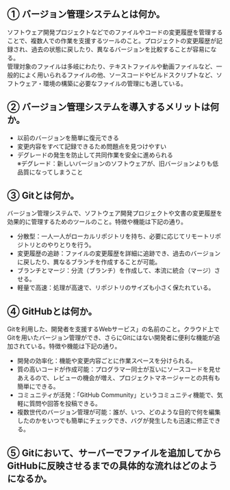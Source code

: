## ① バージョン管理システムとは何か。

ソフトウェア開発プロジェクトなどでのファイルやコードの変更履歴を管理することで、複数人での作業を支援するツールのこと。プロジェクトの変更履歴が記録され、過去の状態に戻したり、異なるバージョンを比較することが容易になる。  
管理対象のファイルは多岐にわたり、テキストファイルや動画ファイルなど、一般的によく用いられるファイルの他、ソースコードやビルドスクリプトなど、ソフトウェア・環境の構築に必要なファイルの管理にも適している。

## ② バージョン管理システムを導入するメリットは何か。

* 以前のバージョンを簡単に復元できる
* 変更内容をすべて記録できるため問題点を見つけやすい
* デグレードの発生を防止して共同作業を安全に進められる  
  ※デグレード：新しいバージョンのソフトウェアが、旧バージョンよりも低品質になってしまうこと

## ③ Gitとは何か。

バージョン管理システムで、ソフトウェア開発プロジェクトや文書の変更履歴を効果的に管理するためのツールのこと。特徴や機能は下記の通り。
* 分散型：一人一人がローカルリポジトリを持ち、必要に応じてリモートリポジトリとのやりとりを行う。
* 変更履歴の追跡：ファイルの変更履歴を詳細に追跡でき、過去のバージョンに戻したり、異なるブランチを作成することが可能。
* ブランチとマージ：分流（ブランチ）を作成して、本流に統合（マージ）させる。
* 軽量で高速：処理が高速で、リポジトリのサイズも小さく保たれている。

## ④ GitHubとは何か。

Gitを利用した、開発者を支援するWebサービス」の名前のこと。クラウド上でGitを用いたバージョン管理ができ、さらにGitにはない開発者に便利な機能が追加されている。特徴や機能は下記の通り。
* 開発の効率化：機能や変更内容ごとに作業スペースを分けられる。
* 質の高いコードが作成可能：プログラマー同士が互いにソースコードを見せあえるので、レビューの機会が増え、プロジェクトマネージャーとの共有も簡単にできる。
* コミュニティが活発：「GitHub Community」というコミュニティ機能で、気軽に質問や回答を投稿できる。
* 複数世代のバージョン管理が可能：誰が、いつ、どのような目的で何を編集したのかをいつでも簡単にチェックでき、バグが発生したも迅速に修正できる。

## ⑤ Gitにおいて、サーバーでファイルを追加してからGitHubに反映させるまでの具体的な流れはどのようになるか。